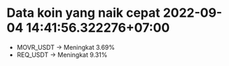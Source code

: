 # Data koin yang naik cepat 2022-09-04 14:41:56.322276+07:00

* MOVR_USDT -> Meningkat 3.69%
* REQ_USDT -> Meningkat 9.31%
